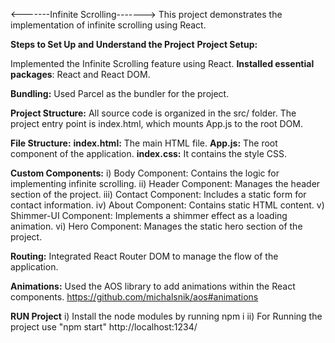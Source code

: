 <-------Infinite Scrolling------->
This project demonstrates the implementation of infinite scrolling using React.

**Steps to Set Up and Understand the Project**
**Project Setup:**

Implemented the Infinite Scrolling feature using React.
**Installed essential packages**: React and React DOM.

**Bundling:**
Used Parcel as the bundler for the project.

**Project Structure:**
All source code is organized in the src/ folder.
The project entry point is index.html, which mounts App.js to the root DOM.

**File Structure:**
**index.html:** The main HTML file.
**App.js:** The root component of the application.
**index.css:** It contains the style CSS.

**Custom Components:**
i) Body Component: Contains the logic for implementing infinite scrolling.
ii) Header Component: Manages the header section of the project.
iii) Contact Component: Includes a static form for contact information.
iv) About Component: Contains static HTML content.
v) Shimmer-UI Component: Implements a shimmer effect as a loading animation.
vi) Hero Component: Manages the static hero section of the project.

**Routing:**
Integrated React Router DOM to manage the flow of the application.

**Animations:**
Used the AOS library to add animations within the React components.
https://github.com/michalsnik/aos#animations

**RUN Project**
i) Install the node modules by running npm i
ii) For Running the project use "npm start"
http://localhost:1234/
